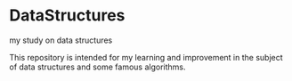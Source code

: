 # DataStructures
my study on data structures

This repository is intended for my learning and improvement in the subject of data structures and some famous algorithms.
